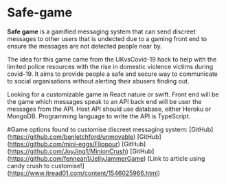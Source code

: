 # Safe-game
**Safe game** is a gamified messaging system that can send discreet messages to other users that is undected due to a gaming front end to ensure the messages are not detected people near by. 

The idea for this game came from the UKvsCovid-19 hack to help with the limited police resources with the rise in domestic violence victims during covid-19. It aims to provide people a safe and secure way to communicate to social organisations without alerting their abusers finding out. 

Looking for a customizable game in React nature or swift. Front end will be the game which messages speak to an API back end will be user the messages from the API. Host API should use database, either Heroku or MongoDB. Programming language to write the API is TypeScript. 

#Game options found to customise discreet messaging system: 
[GitHub] (https://github.com/benletchford/unmovable)
[GitHub] (https://github.com/mini-eggs/Flippour)
[GitHub] (https://github.com/JoyJing1/MinionCrush)
[GitHub] (https://github.com/fennean1/JellyJammerGame)
[Link to article using candy crush to customise!] (https://www.itread01.com/content/1546025966.html) 


